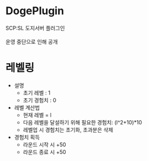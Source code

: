 # DogePlugin
SCP:SL 도지서버 플러그인
<br>
<br>
운영 중단으로 인해 공개

# 레벨링
 - 설명
     - 초기 레벨 : 1
     - 초기 경험치 : 0
 - 레벨 계산법
     - 현재 레벨 = l
     - 다음 레벨을 달설하기 위해 필요한 경험치: (l^2+10)*10
     - 레벨업 시 경험치는 초기화, 초과분은 삭제
 - 경험치 획득
     - 라운드 시작 시 +50
     - 라운드 종료 시 +50
